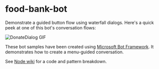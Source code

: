 # food-bank-bot
Demonstrate a guided button flow using waterfall dialogs. Here's a quick peek at one of this bot's conversation flows: 

![DonateDialog GIF](https://github.com/ryanvolum/menu-bot/blob/master/wiki_assets/DonateDialog.gif)

These bot samples have been created using [Microsoft Bot Framework][1]. It demonstrates how to create a menu-guided conversation. 

See [Node wiki][2] for a code and pattern breakdown. 

[1]: https://dev.botframework.com
[2]: https://github.com/ryanvolum/menu-bot/wiki/Node-Menu-Bot-Wiki
